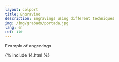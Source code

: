 ```yaml
---
layout: colport
title: Engraving
description: Engravings using different techniques
img: /img/grabado/portada.jpg
lang: en
ref: 170
---
```


Example of engravings


{% include 14.html %}
